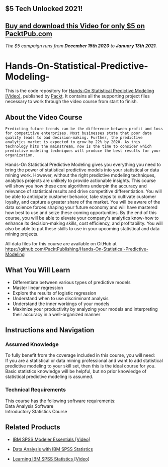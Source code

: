## $5 Tech Unlocked 2021!
[Buy and download this Video for only $5 on PacktPub.com](https://www.packtpub.com/product/hands-on-statistical-predictive-modeling-video/9781789611618)
-----
*The $5 campaign         runs from __December 15th 2020__ to __January 13th 2021.__*

# Hands-On-Statistical-Predictive-Modeling-
This is the code repository for [Hands-On Statistical Predictive Modeling [Video]](https://www.packtpub.com/big-data-and-business-intelligence/hands-statistical-predictive-modeling-video), published by [Packt](https://www.packtpub.com/?utm_source=github). It contains all the supporting project files necessary to work through the video course from start to finish.
## About the Video Course
	Predicting future trends can be the difference between profit and loss for competitive enterprises. Most businesses state that poor data quality leads to bad decision-making. Further, the predictive analytics market is expected to grow by 22% by 2020. As this technology hits the mainstream, now is the time to consider which predictive modeling techniques will produce the best results for your organization. 
Hands-On Statistical Predictive Modeling gives you everything you need to bring the power of statistical predictive models into your statistical or data mining work. However, without the right predictive modeling techniques, analytics projects are unlikely to provide actionable insights. This course will show you how these core algorithms underpin the accuracy and relevance of statistical results and drive competitive differentiation. You will be able to anticipate customer behavior, take steps to cultivate customer loyalty, and capture a greater share of the market. You will be aware of the data science forces shaping your future economy and will have mastered how best to use and seize these coming opportunities. 
By the end of this course, you will be able to elevate your company's analytics know-how to enhance its decision-making skills, cost efficiency, and profitability. You will also be able to put these skills to use in your upcoming statistical and data mining projects.

All data files for this course are available on GitHub at https://github.com/PacktPublishing/Hands-On-Statistical-Predictive-Modeling

<H2>What You Will Learn</H2>
<DIV class=book-info-will-learn-text>
<UL>
<LI>Differentiate between various types of predictive models
<LI>Master linear regression  
<LI>Explore the results of logistic regression
<LI>Understand when to use discriminant analysis
<LI>Understand the inner workings of your models 
<LI>Maximize your productivity by analyzing your models and interpreting their accuracy in a well-organized manner</LI></UL></DIV>

## Instructions and Navigation
### Assumed Knowledge
To fully benefit from the coverage included in this course, you will need:<br/>
If you are a statistical or data mining professional and want to add statistical predictive modeling to your skill set, then this is the ideal course for you. Basic statistics knowledge will be helpful, but no prior knowledge of statistical predictive modeling is assumed.
### Technical Requirements
This course has the following software requirements:<br/>
Data Analysis Software<br/>
Introductory Statistics Course<br/>




## Related Products
* [IBM SPSS Modeler Essentials [Video]](https://www.packtpub.com/big-data-and-business-intelligence/ibm-spss-modeler-essentials-video)

* [Data Analysis with IBM SPSS Statistics](https://www.packtpub.com/big-data-and-business-intelligence/data-analysis-ibm-spss-statistics)

* [Learning IBM SPSS Statistics [Video]](https://www.packtpub.com/big-data-and-business-intelligence/learning-ibm-spss-statistics-video)

